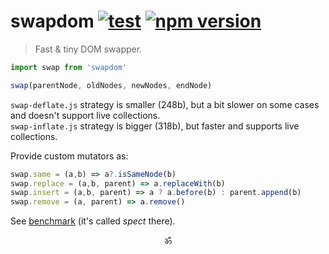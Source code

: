 # swapdom [![test](https://github.com/spectjs/swapdom/actions/workflows/test.yml/badge.svg)](https://github.com/spectjs/swapdom/actions/workflows/test.yml) [![npm version](https://img.shields.io/npm/v/swapdom)](http://npmjs.org/swapdom)

> Fast & tiny DOM swapper.

```js
import swap from 'swapdom'

swap(parentNode, oldNodes, newNodes, endNode)
```

`swap-deflate.js` strategy is smaller (248b), but a bit slower on some cases and doesn't support live collections.<br/>
`swap-inflate.js` strategy is bigger (318b), but faster and supports live collections.

Provide custom mutators as:
```js
swap.same = (a,b) => a?.isSameNode(b)
swap.replace = (a,b, parent) => a.replaceWith(b)
swap.insert = (a,b, parent) => a ? a.before(b) : parent.append(b)
swap.remove = (a, parent) => a.remove()
```

See [benchmark](https://github.com/luwes/js-diff-benchmark) (it's called _spect_ there).

<p align="center">ॐ</p>
